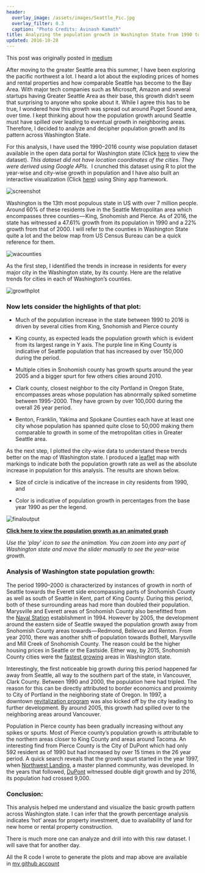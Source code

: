 ```yaml
---
header: 
  overlay_image: /assets/images/Seattle_Pic.jpg
  overlay_filter: 0.3 
  caption: "Photo Credits: Avinash Kamath"
title: Analyzing the population growth in Washington State from 1990 to 2016 using R
updated: 2016-10-28
---
```


This post was originally posted in [medium](https://medium.com/@avi.k?source=post_header_lockup)

After moving to the greater Seattle area this summer, I have been exploring the pacific northwest a lot. I heard a lot about the exploding prices of homes and rental properties and how comparable Seattle has become to the Bay Area. With major tech companies such as Microsoft, Amazon and several startups having Greater Seattle Area as their base, this growth didn’t seem that surprising to anyone who spoke about it. While I agree this has to be true, I wondered how this growth was spread out around Puget Sound area, over time. I kept thinking about how the population growth around Seattle must have spilled over leading to eventual growth in neighboring areas. Therefore, I decided to analyze and decipher population growth and its pattern across Washington State.

For this analysis, I have used the 1990–2016 county wise population dataset available in the open data portal for Washington state (Click [here](http://data.wa.gov/Demographics/WAOFM-April-1-Population-by-State-County-and-City-/tecv-qzfm) to view the dataset). _This dataset did not have location coordinates of the cities. They were derived using Google APIs._  I crunched this dataset using R to plot the year-wise and city-wise growth in population and I have also built an interactive visualization (Click [here](http://nashavi.shinyapps.io/WA_State-Population_Growth/)) using Shiny app framework.

![screenshot](https://cdn-images-1.medium.com/max/1750/0*0auJjiHZQO6qfEWb.png)

Washington is the 13th most populous state in US with over 7 million people. Around 60% of these residents live in the Seattle Metropolitan area which encompasses three counties — King, Snohomish and Pierce. As of 2016, the state has witnessed a 47.61% growth from its population in 1990 and a 22% growth from that of 2000. I will refer to the counties in Washington State quite a lot and the below map from US Census Bureau can be a quick reference for them.

![wacounties](http://www.fluoridealert.org/wp-content/pesticides/levels/map.wa.gif)

As the first step, I identified the trends in increase in residents for every major city in the Washington state, by its county. Here are the relative trends for cities in each of Washington’s counties.

![growthplot](https://cdn-images-1.medium.com/max/1000/0*ctmuVpvauHysutiE.png)


### Now lets consider the highlights of that plot:

- Much of the population increase in the state between 1990 to 2016 is driven by several cities from King, Snohomish and Pierce county

- King county, as expected leads the population growth which is evident from its largest range in Y axis. The purple line in King County is indicative of Seattle population that has increased by over 150,000 during the period.

- Multiple cities in Snohomish county has growth spurts around the year 2005 and a bigger spurt for few others cities around 2010.

- Clark county, closest neighbor to the city Portland in Oregon State, encompasses areas whose population has abnormally spiked sometime between 1995–2000. They have grown by over 100,000 during the overall 26 year period.

- Benton, Franklin, Yakima and Spokane Counties each have at least one city whose population has spanned quite close to 50,000 making them comparable to growth in some of the metropolitan cities in Greater Seattle area.

As the next step, I plotted the city-wise data to understand these trends better on the map of Washington state. I produced a [leaflet](http://rstudio.github.io/leaflet/) map with markings to indicate both the population growth rate as well as the absolute increase in population for this analysis. The results are shown below.

- Size of circle is indicative of the increase in city residents from 1990, and

- Color is indicative of population growth in percentages from the base year 1990 as per the legend.


![finaloutput](https://cdn-images-1.medium.com/max/1000/0*DpwB_DY0AB3SgCK9.png)

**[Click here to view the population growth as an animated graph](http://nashavi.shinyapps.io/WA_State-Population_Growth/)**

_Use the ‘play’ icon to see the animation. You can zoom into any part of Washington state and move the slider manually to see the year-wise growth._


### Analysis of Washington state population growth:

The period 1990–2000 is characterized by instances of growth in north of Seattle towards the Everett side encompassing parts of Snohomish County as well as south of Seattle in Kent, part of King County. During this period, both of these surrounding areas had more than doubled their population. Marysville and Everett areas of Snohomish County also benefitted from the [Naval Station](http://en.wikipedia.org/wiki/Naval_Station_Everett) establishment in 1994. However by 2005, the development around the eastern side of Seattle swayed the population growth away from Snohomish County areas towards — Redmond, Bellevue and Renton. From year 2010, there was another shift of population towards Bothell, Marysville and Mill Creek of Snohomish County. The reason could be the higher housing prices in Seattle or the Eastside. Either way, by 2015, Snohomish County cities were the [fastest growing](http://www.heraldnet.com/news/snohomish-county-leads-all-others-in-population-growth/) areas in Washington state.

Interestingly, the first noticeable big growth during this period happened far away from Seattle, all way to the southern part of the state, in Vancouver, Clark County. Between 1990 and 2000, the population here had tripled. The reason for this can be directly attributed to border economics and proximity to City of Portland in the neighboring state of Oregon. In 1997, a downtown [revitalization program](http://en.wikipedia.org/wiki/Vancouver,_Washington#Downtown_revitalization) was also kicked off by the city leading to further development. By around 2005, this growth had spilled over to the neighboring areas around Vancouver.

Population in Pierce county has been gradually increasing without any spikes or spurts. Most of Pierce county’s population growth is attributable to the northern areas closer to King County and areas around Tacoma. An interesting find from Pierce County is the City of DuPont which had only 592 resident as of 1990 but had increased by over 15 times in the 26 year period. A quick search reveals that the growth spurt started in the year 1997, when [Northwest Landing](http://community.seattletimes.nwsource.com/archive/?date=19980411&slug=2744505), a master planned community, was developed. In the years that followed, [DuPont](http://www.youtube.com/watch?v=jCbkvspdaI4) witnessed double digit growth and by 2016, its population had crossed 9,000.


### Conclusion:

This analysis helped me understand and visualize the basic growth pattern across Washington state. I can infer that the growth percentage analysis indicates ‘hot’ areas for property investment, due to availability of land for new home or rental property construction.

There is much more one can analyze and drill into with this raw dataset. I will save that for another day.

All the R code I wrote to generate the plots and map above are available in [my github account](http://github.com/Nashavi/WA_Pop_Analysis)

